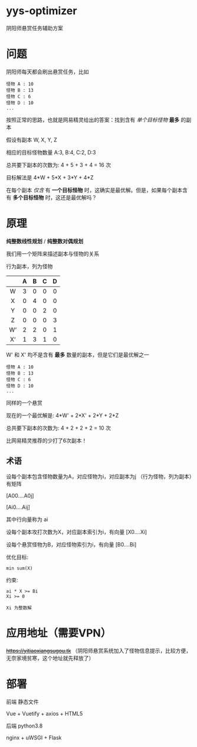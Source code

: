# yys-optimizer
阴阳师悬赏任务辅助方案
# 问题
阴阳师每天都会刷出悬赏任务，比如
```
怪物 A : 10
怪物 B : 13
怪物 C : 6
怪物 D : 10
...

```
按照正常的思路，也就是网易精灵给出的答案：找到含有 *单个目标怪物* **最多** 的副本

假设有副本 W, X, Y, Z 

相应的目标怪物数量 A:3, B:4, C:2, D:3

总共要下副本的次数为: 4 + 5 + 3 + 4 = 16 次

目标解法是 4\*W + 5\*X + 3\*Y + 4\*Z

在每个副本 *仅含* 有 **一个目标怪物** 时，这确实是最优解。但是，如果每个副本含有 **多个目标怪物** 时，这还是最优解吗？

# 原理
**纯整数线性规划** / **纯整数对偶规划** 

我们用一个矩阵来描述副本与怪物的关系

行为副本，列为怪物

|   | A | B | C | D |
| :----:| :----: | :----: | :----: | :----: |
| W | 3 | 0 | 0 | 0 |
| X | 0 | 4 | 0 | 0 |
| Y | 0 | 0 | 2 | 0 |
| Z | 0 | 0 | 0 | 3 |
| W‘ | 2 | 2 | 0 | 1 |
| X‘ | 1 | 3 | 1 | 0 |

W' 和 X' 均不是含有 **最多** 数量的副本，但是它们是最优解之一

```
怪物 A : 10
怪物 B : 13
怪物 C : 6
怪物 D : 10
...

```
同样的一个悬赏

现在的一个最优解是: 4\*W' + 2\*X' + 2\*Y + 2\*Z

总共要下副本的次数为: 4 + 2 + 2 + 2 = 10 次

比网易精灵推荐的少打了6次副本！

## 术语
设每个副本包含怪物数量为A，对应怪物为i，对应副本为j （行为怪物，列为副本）有矩阵

\[A00....A0j\] 

\[Ai0....Aij\]

其中行向量称为 ai

设每个副本攻打次数为X，对应副本索引为i，有向量 \[X0....Xi\]

设每个悬赏怪物为B，对应怪物索引为i，有向量 \[B0....Bi\]

优化目标: 

`min sum(X)`

约束: 
```
ai * X >= Bi
Xi >= 0

Xi 为整数解
```


# 应用地址（需要VPN）
~~https://yitiaoxiangsugou.tk~~
（阴阳师悬赏系统加入了怪物信息提示，比较方便，无奈家境贫寒，这个地址就先释放了）

# 部署
前端 静态文件

Vue + Vuetify + axios + HTML5

后端 python3.8

nginx + uWSGI + Flask

